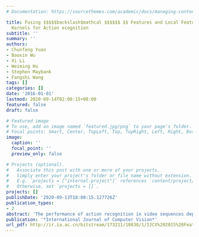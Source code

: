```yaml
---
# Documentation: https://sourcethemes.com/academic/docs/managing-content/

title: Fusing $$$$$backslash$mathcal $$$$$$ $$ Features and Local Features with Context-Aware
  Kernels for Action ecognition
subtitle: ''
summary: ''
authors:
- Chunfeng Yuan
- Baoxin Wu
- Xi Li
- Weiming Hu
- Stephen Maybank
- Fangshi Wang
tags: []
categories: []
date: '2016-01-01'
lastmod: 2020-09-14T02:08:15+08:00
featured: false
draft: false

# Featured image
# To use, add an image named `featured.jpg/png` to your page's folder.
# Focal points: Smart, Center, TopLeft, Top, TopRight, Left, Right, BottomLeft, Bottom, BottomRight.
image:
  caption: ''
  focal_point: ''
  preview_only: false

# Projects (optional).
#   Associate this post with one or more of your projects.
#   Simply enter your project's folder or file name without extension.
#   E.g. `projects = ["internal-project"]` references `content/project/deep-learning/index.md`.
#   Otherwise, set `projects = []`.
projects: []
publishDate: '2020-09-13T18:08:15.127726Z'
publication_types:
- 2
abstract: 'The performance of action recognition in video sequences depends significantly on the representation of actions and the similarity measurement between the representations. In this paper, we combine two kinds of features extracted from the spatio-temporal interest points with context-aware kernels for action recognition. For the action representation, local cuboid features extracted around interest points are very popular using a Bag of Visual Words (BOVW) model. Such representations, however, ignore potentially valuable information about the global spatio-temporal distribution of interest points. We propose a new global feature to capture the detailed geometrical distribution of interest points. It is calculated by using the 3D R transform which is defined as an extended 3D discrete Radon transform, followed by the application of a two-directional two-dimensional principal component analysis. For the similarity measurement, we model a video set as an optimized probabilistic hypergraph and propose a context-aware kernel to measure high order relationships among videos. The context-aware kernel is more robust to the noise and outliers in the data than the traditional context-free kernel which just considers the pairwise relationships between videos. The hyperedges of the hypergraph are constructed based on a learnt Mahalanobis distance metric. Any disturbing information from other classes is excluded from each hyperedge. Finally, a multiple kernel learning algorithm is designed by integrating the l2 norm regularization into a linear SVM classifier to fuse the R feature and the BOVW representation for action recognition. Experimental results on several datasets demonstrate the effectiveness of the proposed approach for action recognition.'
publication: '*International Journal of Computer Vision*'
url_pdf: http://ir.ia.ac.cn/bitstream/173211/10838/1/IJCV%202015%20Features%20and%20Local%20Features%20with%20Context-aware%20Kernels%20for%20Action%20Recognition.pdf
---
```

